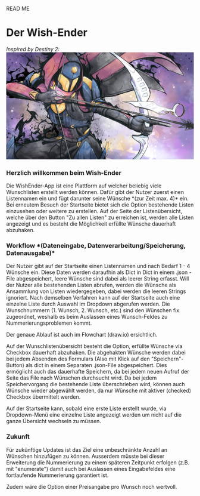 <br>
READ ME

<h1>Der Wish-Ender</h1>

*Inspired by Destiny 2:*
![wishender_inspiration](wishender/bilder/rachel-kong-wish-ender.jpg) 

<h3>Herzlich willkommen beim Wish-Ender</h3>
Die WishEnder-App ist eine Plattform auf welcher beliebig viele Wunschlisten erstellt werden können.
Dafür gibt der Nutzer zuerst einen Listennamen ein und fügt darunter seine Wünsche *(zur Zeit max. 4)* ein.
Bei erneutem Besuch der Startseite bietet sich die Option bestehende Listen einzusehen oder weitere zu erstellen.
Auf der Seite der Listenübersicht, welche über den Button "Zu allen Listen" zu erreichen ist,
werden alle Listen angezeigt und es besteht die Möglichkeit erfüllte Wünsche dauerhaft abzuhaken.

<h3>Workflow *(Dateneingabe, Datenverarbeitung/Speicherung, Datenausgabe)*</h3>

Der Nutzer gibt auf der Startseite einen Listennamen und nach Bedarf 1 - 4 Wünsche ein. 
Diese Daten werden daraufhin als Dict in Dict in einem .json - File abgespeichert, leere Wünsche sind dabei 
als leerer String erfasst. Will der Nutzer alle bestehenden Listen abrufen, 
werden die Wünsche als Ansammlung von Listen wiedergegeben, dabei werden die leeren Strings ignoriert.
Nach demselben Verfahren kann auf der Startseite auch eine einzelne Liste durch Auswahl im Dropdown abgerufen werden. 
Die Wunschnummern (1. Wunsch, 2. Wunsch, etc.) sind den Wünschen fix zugeordnet, weshalb es beim Auslassen eines 
Wunsch-Feldes zu Nummerierungsproblemen kommt. 

Der genaue Ablauf ist auch im Flowchart (draw.io) ersichtlich.


Auf der Wunschlistenübersicht besteht die Option, erfüllte Wünsche via Checkbox dauerhaft abzuhaken. Die abgehakten 
Wünsche werden dabei bei jedem Absenden des Formulars (Also mit Klick auf den "Speichern"-Button) als dict in einem 
Separaten .json-File abgespeichert. Dies ermöglicht auch das dauerhafte Speichern, da bei jedem neuen Aufruf der Seite 
das File nach Wünschen durchsucht wird. Da bei jedem Speichervorgang die bestehende Liste überschrieben wird, können 
auch Wünsche wieder abgewählt werden, da nur Wünsche mit aktiver (checked) Checkbox übermittelt werden.

Auf der Startseite kann, sobald eine erste Liste erstellt wurde, via Dropdown-Menü eine einzelne Liste angezeigt werden
um nicht auf die ganze Übersicht wechseln zu müssen.


<h3>Zukunft</h3>

Für zukünftige Updates ist das Ziel eine unbeschränkte Anzahl an Wünschen hinzufügen zu können.
Ausserdem müsste bei dieser Erweiterung die Nummerierung zu einem späteren Zeitpunkt erfolgen 
(z.B. mit "enumerate") damit auch bei Auslassen eines Eingabefeldes eine fortlaufende Nummerierung garantiert
ist.

Zudem wäre die Option einer Preisangabe pro Wunsch noch wertvoll.

